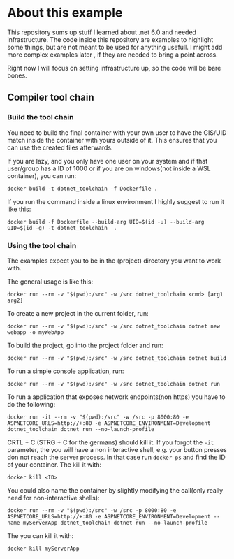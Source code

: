 # About this example

This repository sums up stuff I learned about .net 6.0 and needed infrastructure. The code inside this repository are examples to highlight some things, but are not meant to be used for anything usefull. I might add more complex examples later , if they are needed to bring a point across. 

Right now I will focus on setting infrastructure up, so the code will be bare bones.

## Compiler tool chain

### Build the tool chain

You need to build the final container with your own user to have the GIS/UID match inside the container with yours outside of it. This ensures that you can use the created files afterwards. 

If you are lazy, and you only have one user on your system and if that user/group has a ID of 1000 or if you are on windows(not inside a WSL container), you can run:

````pwsh
docker build -t dotnet_toolchain -f Dockerfile .
````

If you run the command inside a linux environment I highly suggest to run it like this:

````pwsh
docker build -f Dockerfile --build-arg UID=$(id -u) --build-arg GID=$(id -g) -t dotnet_toolchain  .
````

### Using the tool chain

The examples expect you to be in the (project) directory you want to work with.

The general usage is like this:

````pwsh
docker run --rm -v "$(pwd):/src" -w /src dotnet_toolchain <cmd> [arg1 arg2]
````

To create a new project in the current folder, run:

````pwsh
docker run --rm -v "$(pwd):/src" -w /src dotnet_toolchain dotnet new webapp -o myWebApp
````

To build the project, go into the project folder and run:

````pwsh
docker run --rm -v "$(pwd):/src" -w /src dotnet_toolchain dotnet build
````

To run a simple console application, run:

````pwsh
docker run --rm -v "$(pwd):/src" -w /src dotnet_toolchain dotnet run
````

To run a application that exposes network endpoints(non https) you have to do the following:

````pwsh
docker run -it --rm -v "$(pwd):/src" -w /src -p 8000:80 -e ASPNETCORE_URLS=http://+:80 -e ASPNETCORE_ENVIRONMENT=Development dotnet_toolchain dotnet run --no-launch-profile
````

CRTL + C (STRG + C for the germans) should kill it. If you forgot the ``-it`` parameter, the you will have a non interactive shell, e.g. your button presses don not reach the server process. In that case run ``docker ps`` and find the ID of your container. The kill it with:

````pwsh
docker kill <ID>
````

You could also name the container by slightly modifying the call(only really need for non-interactive shells):

````pwsh
docker run --rm -v "$(pwd):/src" -w /src -p 8000:80 -e ASPNETCORE_URLS=http://+:80 -e ASPNETCORE_ENVIRONMENT=Development --name myServerApp dotnet_toolchain dotnet run --no-launch-profile
````

The you can kill it with:

````pwsh
docker kill myServerApp
````
